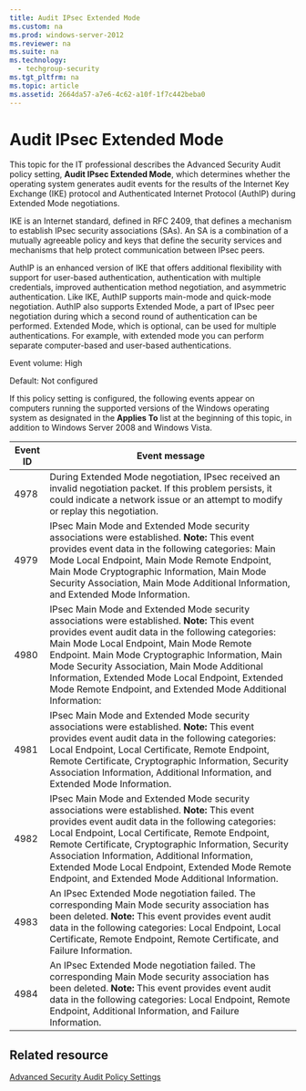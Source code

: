 ```yaml
---
title: Audit IPsec Extended Mode
ms.custom: na
ms.prod: windows-server-2012
ms.reviewer: na
ms.suite: na
ms.technology: 
  - techgroup-security
ms.tgt_pltfrm: na
ms.topic: article
ms.assetid: 2664da57-a7e6-4c62-a10f-1f7c442beba0
---
```

# Audit IPsec Extended Mode
This topic for the IT professional describes the Advanced Security Audit policy setting, **Audit IPsec Extended Mode**, which determines whether the operating system generates audit events for the results of the Internet Key Exchange \(IKE\) protocol and Authenticated Internet Protocol \(AuthIP\) during Extended Mode negotiations.

IKE is an Internet standard, defined in RFC 2409, that defines a mechanism to establish IPsec security associations \(SAs\). An SA is a combination of a mutually agreeable policy and keys that define the security services and mechanisms that help protect communication between IPsec peers.

AuthIP is an enhanced version of IKE that offers additional flexibility with support for user\-based authentication, authentication with multiple credentials, improved authentication method negotiation, and asymmetric authentication. Like IKE, AuthIP supports main\-mode and quick\-mode negotiation. AuthIP also supports Extended Mode, a part of IPsec peer negotiation during which a second round of authentication can be performed. Extended Mode, which is optional, can be used for multiple authentications. For example, with extended mode you can perform separate computer\-based and user\-based authentications.

Event volume: High

Default: Not configured

If this policy setting is configured, the following events appear on computers running the supported versions of the Windows operating system as designated in the **Applies To** list at the beginning of this topic, in addition to Windows Server 2008 and Windows Vista.

|Event ID|Event message|
|------------|-----------------|
|4978|During Extended Mode negotiation, IPsec received an invalid negotiation packet. If this problem persists, it could indicate a network issue or an attempt to modify or replay this negotiation.|
|4979|IPsec Main Mode and Extended Mode security associations were established. **Note:** This event provides event data in the following categories: Main Mode Local Endpoint, Main Mode Remote Endpoint, Main Mode Cryptographic Information, Main Mode Security Association, Main Mode Additional Information, and Extended Mode Information.|
|4980|IPsec Main Mode and Extended Mode security associations were established. **Note:** This event provides event audit data in the following categories: Main Mode Local Endpoint, Main Mode Remote Endpoint. Main Mode Cryptographic Information, Main Mode Security Association, Main Mode Additional Information, Extended Mode Local Endpoint, Extended Mode Remote Endpoint, and Extended Mode Additional Information:|
|4981|IPsec Main Mode and Extended Mode security associations were established. **Note:** This event provides event audit data in the following categories: Local Endpoint, Local Certificate, Remote Endpoint, Remote Certificate,  Cryptographic Information, Security Association Information, Additional Information, and Extended Mode Information.|
|4982|IPsec Main Mode and Extended Mode security associations were established. **Note:** This event provides event audit data in the following categories: Local Endpoint, Local Certificate, Remote Endpoint, Remote Certificate, Cryptographic Information, Security Association Information, Additional Information, Extended Mode Local Endpoint, Extended Mode Remote Endpoint, and Extended Mode Additional Information.|
|4983|An IPsec Extended Mode negotiation failed. The corresponding Main Mode security association has been deleted. **Note:** This event provides event audit data in the following categories: Local Endpoint, Local Certificate, Remote Endpoint, Remote Certificate, and Failure Information.|
|4984|An IPsec Extended Mode negotiation failed. The corresponding Main Mode security association has been deleted. **Note:** This event provides event audit data in the following categories: Local Endpoint, Remote Endpoint, Additional Information, and Failure Information.|

## Related resource
[Advanced Security Audit Policy Settings](../Advanced-Security-Audit-Policy-Settings.md)


